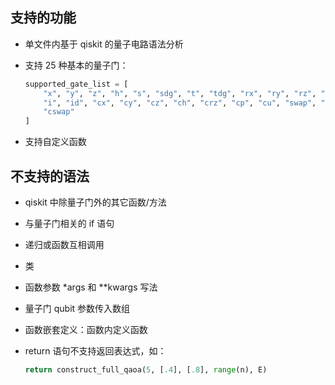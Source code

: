 ## 支持的功能

* 单文件内基于 qiskit 的量子电路语法分析
* 支持 25 种基本的量子门：

  ```python
  supported_gate_list = [
      "x", "y", "z", "h", "s", "sdg", "t", "tdg", "rx", "ry", "rz", "u", "p",
      "i", "id", "cx", "cy", "cz", "ch", "crz", "cp", "cu", "swap", "ccx",
      "cswap"
  ]
  ```
* 支持自定义函数

## 不支持的语法

* qiskit 中除量子门外的其它函数/方法
* 与量子门相关的 if 语句
* 递归或函数互相调用
* 类
* 函数参数 *args 和 **kwargs 写法
* 量子门 qubit 参数传入数组
* 函数嵌套定义：函数内定义函数
* return 语句不支持返回表达式，如：

  ```python
  return construct_full_qaoa(5, [.4], [.8], range(n), E)
  ```
